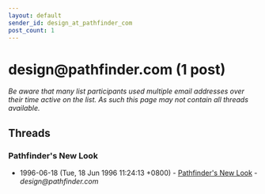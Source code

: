 ```yaml
---
layout: default
sender_id: design_at_pathfinder_com
post_count: 1
---
```


# design<span>@</span>pathfinder.com (1 post)

_Be aware that many list participants used multiple email addresses over their time active on the list. As such this page may not contain all threads available._

## Threads

### Pathfinder's New Look
+ 1996-06-18 (Tue, 18 Jun 1996 11:24:13 +0800) - [Pathfinder's New Look](/archive/1996/06/8cfd337849b8fb78c9eac3bd1c2c19288e1aca016c74867de1e623396829662c) - _design@pathfinder.com_

